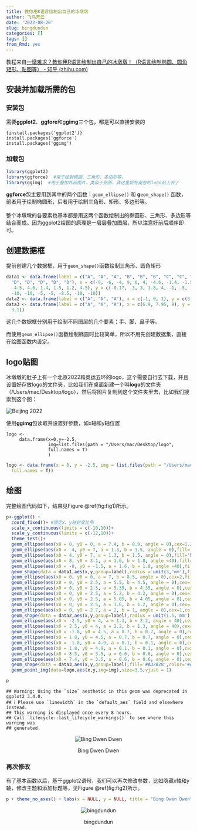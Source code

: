 ```yaml
---
title: 教你用R语言绘制出自己的冰墩墩
author: 飞鸟青云
date: '2022-08-20'
slug: bingdundun
categories: []
tags: []
from_Rmd: yes
---
```


教程来自[一墩难求？教你用R语言绘制出自己的冰墩墩！（R语言绘制椭圆、圆角矩形、贴图等） - 知乎 (zhihu.com)](https://zhuanlan.zhihu.com/p/467902392)

## 安装并加载所需的包

### 安装包

需要**ggplot2**、**ggfore**和g**gimg**三个包，都是可以直接安装的

    {install.packages('ggplot2')}
    install.packages('ggforce')
    install.packages('ggimg')

### 加载包


```r
library(ggplot2)
library(ggforce)  #用于绘制椭圆、三角形、多边形等。
library(ggimg)  #用于叠加外部图片，类似于贴图，我这里将冬奥会的logo贴上去了
```

**ggforce**包主要用到其中的两个函数：`geom_ellipse()` 和 **g**`eom_shape()` 函数，前者用于绘制椭圆形，后者用于绘制三角形、矩形、多边形等。\
\
整个冰墩墩的各要素也基本都是用这两个函数绘制出的椭圆形、三角形、多边形等结合而成。因为ggplot2绘图的原理是一层层叠加图层，所以注意好前后顺序即可。

## 创建数据框

提前创建几个数据框，用于`geom_shape()`函数绘制三角形、圆角矩形


```r
data1 <- data.frame(label = c("A", "A", "A", "B", "B", "B", "C", "C", "C", "C", "C",
  "D", "D", "D", "D", "D"), x = c(-9, -6, -4, 9, 6, 4, -4.6, -1.4, -1.5, -1.2,
  -4.5, 4.6, 1.4, 1.5, 1.2, 4.5), y = c(-0.17, -3, 3, 1.8, 4, -1, -5, -5, -8.5,
  -10, -10, -5, -5, -8.5, -10, -10))
data2 <- data.frame(label = c("A", "A", "A"), x = c(-1, 0, 1), y = c(3.6, 2.6, 3.6))
data3 <- data.frame(label = c("A", "A", "A"), x = c(6.9, 7.95, 9), y = c(3.1, 2.1,
  3.1))
```

这几个数据框分别用于绘制不同图层的几个要素：手、脚、鼻子等。

而使用`geom_ellipse()`函数绘制椭圆时比较简单，所以不用先创建数据集，直接在绘图函数内设定。

## logo贴图

冰墩墩的肚子上有一个北京2022和奥运五环的logo，这个需要自行去下载，并且设置好存放logo的文件夹，比如我们在桌面新建一个叫**logo**的文件夹（/Users/mac/Desktop/logo），然后将图片复制到这个文件夹里去，比如我们搜索到这个图：

![Beijing 2022](http://n.sinaimg.cn/translate/w300h355/20171217/nzD8-fypsqka4990259.jpg)

使用**ggimg**包读取并设置好参数，如x轴和y轴位置

```
logo <-
     data.frame(x=0,y=-2.5,
                img=list.files(path = "/Users/mac/Desktop/logo",
                full.names = T)
                )
```


```r
logo <- data.frame(x = 0, y = -2.5, img = list.files(path = "/Users/mac/Desktop/logo",
  full.names = T))
```

## 绘图

完整绘图代码如下，结果见Figure \@ref(fig:fig1)所示。


```r
p<-ggplot() +
  coord_fixed()+ #固定x、y轴刻度比例
  scale_x_continuous(limits = c(-10,10))+
  scale_y_continuous(limits = c(-12,10))+
  theme_test()+
  geom_ellipse(aes(x0 = 0, y0 = 0, a = 7.4, b = 8.9, angle = 0),cex=1.2,color='grey30',fill='white')+
  geom_ellipse(aes(x0 = -4, y0 = 7, a = 1.3, b = 1.5, angle = 0),fill='black')+
  geom_ellipse(aes(x0 = 4, y0 = 7, a = 1.3, b = 1.5, angle = 0),fill='black')+
  geom_ellipse(aes(x0 = 8, y0 = 3.1, a = 1.6, b = 1.8, angle =40),fill='black')+
  geom_ellipse(aes(x0 = -8, y0 = -1.5, a = 1.6, b = 1.8, angle =40),fill='black')+
  geom_shape(data = data1,aes(x,y,group=label),radius = unit(3,'mm'),fill='black')+ #绘制有圆角的多边形
  geom_ellipse(aes(x0 = 0, y0 = 0, a = 7, b = 8.5, angle = 0),cex=2,fill='white')+
  geom_ellipse(aes(x0 = 0, y0 = 2.5, a = 5.5, b = 4.5, angle = 0),cex=1.5,fill='white',color='#73C8F7')+
  geom_ellipse(aes(x0 = 0, y0 = 2.5, a = 5.35, b = 4.35, angle = 0),cex=1.5,fill='white',color='#EABF64')+
  geom_ellipse(aes(x0 = 0, y0 = 2.5, a = 5.2, b = 4.2, angle = 0),cex=1.5,fill='white',color='#7E5C8A')+
  geom_ellipse(aes(x0 = 0, y0 = 2.5, a = 5.05, b = 4.05, angle = 0),cex=1.5,fill='white',color='#89BF7B')+
  geom_ellipse(aes(x0 = 0, y0 = 2.5, a = 1.6, b = 1.2, angle = 0),cex=1,color='#AD2B28',fill='#AD2B28')+
  geom_ellipse(aes(x0 = 0, y0 = 2.7, a = 2, b = 1, angle = 0),cex=1,color='white',fill='white')+
  geom_shape(data = data2,aes(x,y,group=label),radius = unit(1.5,'mm'),fill='black')+
  geom_ellipse(aes(x0 = -2.5, y0 = 4, a = 1.3, b = 2.2, angle = 40),cex=2,fill='black')+
  geom_ellipse(aes(x0 = 2.5, y0 = 4, a = 2.2, b = 1.3, angle = 40),cex=2,fill='black')+
  geom_ellipse(aes(x0 = -1.8, y0 = 4.5, a = 0.7, b = 0.7, angle = 0),cex=1,color='white',fill='black')+
  geom_ellipse(aes(x0 = 1.8, y0 = 4.5, a = 0.7, b = 0.7, angle = 0),cex=1,color='white',fill='black')+
  geom_ellipse(aes(x0 = -1.8, y0 = 4.9, a = 0.1, b = 0.1, angle = 0),cex=1.1,color='white',fill='white')+
  geom_ellipse(aes(x0 = 1.8, y0 = 4.9, a = 0.1, b = 0.1, angle = 0),cex=1.1,color='white',fill='white')+
  geom_ellipse(aes(x0 = 8.5, y0 = 3.5, a = 0.6, b = 0.6, angle = 0),cex=1,fill='#AD2B28',color='#AD2B28')+
  geom_ellipse(aes(x0 = 7.4, y0 = 3.5, a = 0.6, b = 0.6, angle = 0),cex=1,fill='#AD2B28',color='#AD2B28')+
  geom_shape(data = data3,aes(x,y,group=label),fill='#AD2B28',color='#AD2B28')+
  geom_point_img(data=logo,aes(x,y,img=img),size=3.5,vjust = 1)

p
```

```
## Warning: Using the `size` aesthetic in this geom was deprecated in ggplot2 3.4.0.
## ℹ Please use `linewidth` in the `default_aes` field and elsewhere instead.
## This warning is displayed once every 8 hours.
## Call `lifecycle::last_lifecycle_warnings()` to see where this warning was
## generated.
```

<div class="figure" style="text-align: center">
<img src="/figures/course/2022-08-20-bingdundun/bingdundun/fig1-1.png" alt="Bing Dwen Dwen"  />
<p class="caption">Bing Dwen Dwen</p>
</div>

### 再次修改

有了基本函数以后，基于ggplot2语句，我们可以再次修改参数，比如隐藏x轴和y轴，修改主题和添加标题等，见Figure \@ref(fig:fig2)所示。


```r
p + theme_no_axes() + labs(x = NULL, y = NULL, title = "Bing Dwen Dwen", caption = "swcyo,2022-8-20")
```

<div class="figure" style="text-align: center">
<img src="/figures/course/2022-08-20-bingdundun/bingdundun/fig2-1.png" alt="bingdundun"  />
<p class="caption">bingdundun</p>
</div>
